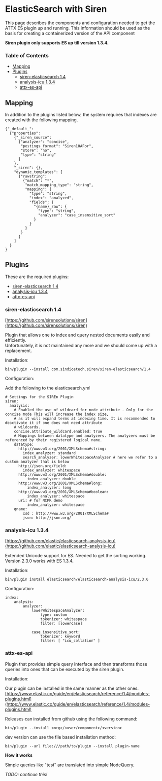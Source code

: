 # ElasticSearch with Siren

This page describes the components and configuration needed to get the ATTX ES plugin up and running. This information should be used as the basis for creating a containerized version of the API component

**Siren plugin only supports ES up till version 1.3.4.**

### Table of Contents

* [Mapping](#mapping)
* [Plugins](#plugins)
  * [siren-elasticsearch 1.4](#siren-elasticsearch-14)
  * [analysis-icu 1.3.4](#analysis-icu-134)
  * [attx-es-api](#attx-es-api)

## Mapping

In addition to the plugins listed below, the system requires that indexes are created with the following mapping.

```{json}
{"_default_":
  {"properties":
    {"_siren_source":
      {"analyzer": "concise",
       "postings_format": "Siren10AFor",
       "store": "no",
       "type": "string"
      }
    },
    "_siren": {},
    "dynamic_templates": [
      {"rawstring":
        {"match": "*",
         "match_mapping_type": "string",
         "mapping": {
           "type": "string",
           "index": "analyzed",
           "fields": {
             "{name}_raw": {
               "type": "string",
               "analyzer": "case_insensitive_sort"
             }
           }
         }
       }
      }
    ]
  }
}
```

## Plugins

These are the required plugins:

* [siren-elasticsearch 1.4](#siren-elasticsearch-14)
* [analysis-icu 1.3.4](#analysis-icu-134)
* [attx-es-api](#attx-es-api)

### siren-elasticsearch 1.4

[https://github.com/sirensolutions/siren](https://github.com/sirensolutions/siren)

Plugin that allows one to index and query nested documents easily and efficiently.  
Unfortunately, it is not maintained any more and we should come up with a replacement.

Installation:

```
bin/plugin --install com.sindicetech.siren/siren-elasticsearch/1.4
```

Configuration:

Add the following to the elasticsearch.yml

```{yml}
# Settings for the SIREn Plugin
siren:
  analysis:
    # Enabled the use of wildcard for node attribute - Only for the concise mode This will increase the index size,
    # as it will expand terms at indexing time. It is recommended to deactivate it if one does not need attribute
    # wildcards.
    concise.attribute_wildcard.enabled: true
    # Mappings between datatype and analyzers. The analyzers must be referenced by their registered logical name.
    datatype:
      http://www.w3.org/2001/XMLSchema#string:
        index_analyzer: standard
        search_analyzer: lowerWhitespaceAnalyzer # here we refer to a custom analyzer that is below
      http://json.org/field:
        index_analyzer: whitespace
      http://www.w3.org/2001/XMLSchema#double:
          index_analyzer: double
      http://www.w3.org/2001/XMLSchema#long:
          index_analyzer: long
      http://www.w3.org/2001/XMLSchema#boolean:
          index_analyzer: whitespace
      uri: # for NCPR demo
          index_analyzer: whitespace
    qname:
        xsd : http://www.w3.org/2001/XMLSchema#
        json: http://json.org/
```

### analysis-icu 1.3.4

[https://github.com/elastic/elasticsearch-analysis-icu](https://github.com/elastic/elasticsearch-analysis-icu)

Extended Unicode support for ES. Needed to get the sorting working. Version 2.3.0 works with ES 1.3.4.

Installation:

```
bin/plugin install elasticsearch/elasticsearch-analysis-icu/2.3.0
```

Configuration:

```{yml}
index:
    analysis:
        analyzer:
            lowerWhitespaceAnalyzer:
                type: custom
                tokenizer: whitespace
                filter: [lowercase]

            case_insensitive_sort:
                tokenizer: keyword
                filter: [ "icu_collation" ]
```

### attx-es-api

Plugin that provides simple query interface and then transforms those queries into ones that can be executed by the siren plugin.

Installation:

Our plugin can be installed in the same manner as the other ones. [https://www.elastic.co/guide/en/elasticsearch/reference/1.4/modules-plugins.html](https://www.elastic.co/guide/en/elasticsearch/reference/1.4/modules-plugins.html)

Releases can installed from github using the following command:

```
bin/plugin --install <org>/<user/component>/<version>
```

dev version can use the file based installation method:

```
bin/plugin --url file:///path/to/plugin --install plugin-name
```

**How it works**

Simple queries like "test" are translated into simple NodeQuery.

_TODO: continue this!_
